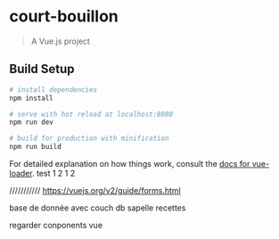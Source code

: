 # court-bouillon

> A Vue.js project

## Build Setup

``` bash
# install dependencies
npm install

# serve with hot reload at localhost:8080
npm run dev

# build for production with minification
npm run build
```

For detailed explanation on how things work, consult the [docs for vue-loader](http://vuejs.github.io/vue-loader).
test 1 2 1 2




///////////
         https://vuejs.org/v2/guide/forms.html



base de donnée avec couch db sapelle recettes


regarder conponents vue
